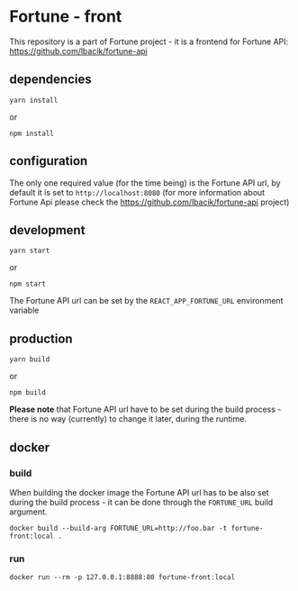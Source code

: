 # Fortune - front

This repository is a part of Fortune project - it is a frontend for Fortune API: https://github.com/lbacik/fortune-api

## dependencies

    yarn install

or

    npm install

## configuration

The only one required value (for the time being) is the Fortune API url, by default it is set to 
`http://localhost:8080` (for more information about Fortune Api please check the https://github.com/lbacik/fortune-api 
project)

## development

    yarn start

or

    npm start

The Fortune API url can be set by the `REACT_APP_FORTUNE_URL` environment variable

## production

    yarn build

or

    npm build

**Please note** that Fortune API url have to be set during the build process - there is no way (currently) to change it 
later, during the runtime.

## docker

### build

When building the docker image the Fortune API url has to be also set during the build process - it can be done through
the `FORTUNE_URL` build argument.

    docker build --build-arg FORTUNE_URL=http://foo.bar -t fortune-front:local .

### run

    docker run --rm -p 127.0.0.1:8888:80 fortune-front:local    
